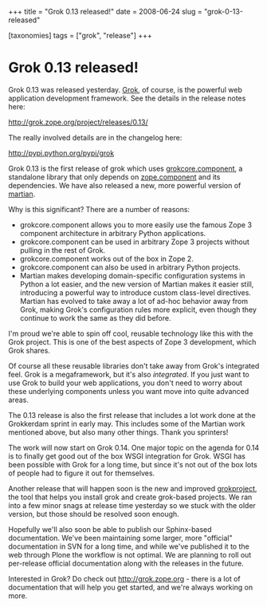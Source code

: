+++
title = "Grok 0.13 released!"
date = 2008-06-24
slug = "grok-0-13-released"

[taxonomies]
tags = ["grok", "release"]
+++

# Grok 0.13 released!

Grok 0.13 was released yesterday. [Grok](http://grok.zope.org), of
course, is the powerful web application development framework. See the
details in the release notes here:

<http://grok.zope.org/project/releases/0.13/>

The really involved details are in the changelog here:

<http://pypi.python.org/pypi/grok>

Grok 0.13 is the first release of grok which uses
[grokcore.component](http://pypi.python.org/pypi/grok), a standalone
library that only depends on
[zope.component](http://pypi.python.org/pypi/zope.component) and its
dependencies. We have also released a new, more powerful version of
[martian](http://pypi.python.org/pypi/martian).

Why is this significant? There are a number of reasons:

- grokcore.component allows you to more easily use the famous Zope 3
  component architecture in arbitrary Python applications.
- grokcore.component can be used in arbitrary Zope 3 projects without
  pulling in the rest of Grok.
- grokcore.component works out of the box in Zope 2.
- grokcore.component can also be used in arbitrary Python projects.
- Martian makes developing domain-specific configuration systems in
  Python a lot easier, and the new version of Martian makes it easier
  still, introducing a powerful way to introduce custom class-level
  directives. Martian has evolved to take away a lot of ad-hoc behavior
  away from Grok, making Grok's configuration rules more explicit, even
  though they continue to work the same as they did before.

I'm proud we're able to spin off cool, reusable technology like this
with the Grok project. This is one of the best aspects of Zope 3
development, which Grok shares.

Of course all these reusable libraries don't take away from Grok's
integrated feel. Grok is a megaframework, but it's also *integrated*. If
you just want to use Grok to build your web applications, you don't need
to worry about these underlying components unless you want move into
quite advanced areas.

The 0.13 release is also the first release that includes a lot work done
at the Grokkerdam sprint in early may. This includes some of the Martian
work mentioned above, but also many other things. Thank you sprinters!

The work will now start on Grok 0.14. One major topic on the agenda for
0.14 is to finally get good out of the box WSGI integration for Grok.
WSGI has been possible with Grok for a long time, but since it's not out
of the box lots of people had to figure it out for themselves.

Another release that will happen soon is the new and improved
[grokproject](http://pypi.python.org/pypi/grokproject), the tool that
helps you install grok and create grok-based projects. We ran into a few
minor snags at release time yesterday so we stuck with the older
version, but those should be resolved soon enough.

Hopefully we'll also soon be able to publish our Sphinx-based
documentation. We've been maintaining some larger, more "official"
documentation in SVN for a long time, and while we've published it to
the web through Plone the workflow is not optimal. We are planning to
roll out per-release official documentation along with the releases in
the future.

Interested in Grok? Do check out <http://grok.zope.org> - there is a lot
of documentation that will help you get started, and we're always
working on more.
